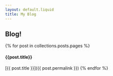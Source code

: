 ```yaml
---
layout: default.liquid
title: My Blog
---
```


## Blog!

{% for post in collections.posts.pages %}

#### {{post.title}}

[{{ post.title }}]({{ post.permalink }})
{% endfor %}

